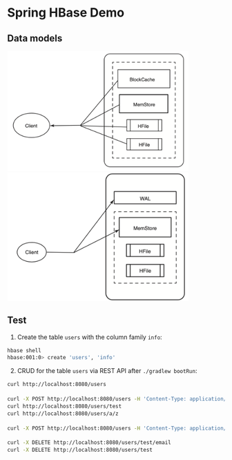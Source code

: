# Spring HBase Demo

## Data models

<p float="left">
    <img src="pix/read.png" width="420" />
    <img src="pix/write.png" width="420" />
</p>

## Test
1. Create the table `users` with the column family `info`:
```bash
hbase shell
hbase:001:0> create 'users', 'info'
```

2. CRUD for the table `users` via REST API after `./gradlew bootRun`:
```bash
curl http://localhost:8080/users

curl -X POST http://localhost:8080/users -H 'Content-Type: application/json' -d '{"name":"test", "email": "test@gmail.com", "password": "password"}'
curl http://localhost:8080/users/test
curl http://localhost:8080/users/a/z

curl -X POST http://localhost:8080/users -H 'Content-Type: application/json' -d '{"name":"test", "email": "test_updated@gmail.com", "password": "password_updated"}'

curl -X DELETE http://localhost:8080/users/test/email
curl -X DELETE http://localhost:8080/users/test
```